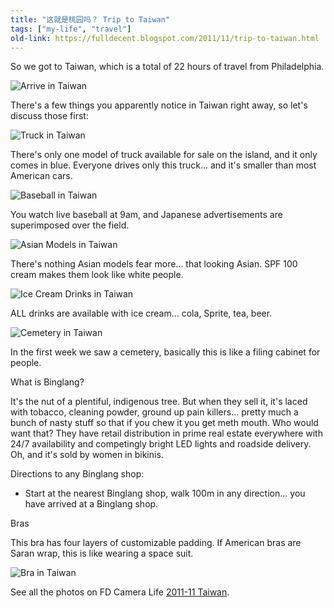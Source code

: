 ```yaml
---
title: "这就是桃园吗？ Trip to Taiwan"
tags: ["my-life", "travel"]
old-link: https://fulldecent.blogspot.com/2011/11/trip-to-taiwan.html
---
```


So we got to Taiwan, which is a total of 22 hours of travel from Philadelphia.

![Arrive in Taiwan](/assets/images/2011-11-06-trip-to-taiwan.webp)

There's a few things you apparently notice in Taiwan right away, so let's discuss those first:

![Truck in Taiwan](/assets/images/2011-11-06-trip-to-taiwan-2.webp)

There's only one model of truck available for sale on the island, and it only comes in blue. Everyone drives only this truck... and it's smaller than most American cars.

![Baseball in Taiwan](/assets/images/2011-11-06-trip-to-taiwan-3.webp)

You watch live baseball at 9am, and Japanese advertisements are superimposed over the field.

![Asian Models in Taiwan](/assets/images/2011-11-06-trip-to-taiwan-4.webp)

There's nothing Asian models fear more... that looking Asian. SPF 100 cream makes them look like white people.

![Ice Cream Drinks in Taiwan](/assets/images/2011-11-06-trip-to-taiwan-5.webp)

ALL drinks are available with ice cream... cola, Sprite, tea, beer.

![Cemetery in Taiwan](/assets/images/2011-11-06-trip-to-taiwan-6.webp)

In the first week we saw a cemetery, basically this is like a filing cabinet for people.

What is Binglang?

It's the nut of a plentiful, indigenous tree. But when they sell it, it's laced with tobacco, cleaning powder, ground up pain killers... pretty much a bunch of nasty stuff so that if you chew it you get meth mouth. Who would want that? They have retail distribution in prime real estate everywhere with 24/7 availability and competingly bright LED lights and roadside delivery. Oh, and it's sold by women in bikinis.

Directions to any Binglang shop:

- Start at the nearest Binglang shop, walk 100m in any direction... you have arrived at a Binglang shop.

Bras

This bra has four layers of customizable padding. If American bras are Saran wrap, this is like wearing a space suit.

![Bra in Taiwan](/assets/images/2011-11-06-trip-to-taiwan-7.webp)

See all the photos on FD Camera Life [2011-11 Taiwan](https://camera.phor.net/2011-11%20Taiwan).
